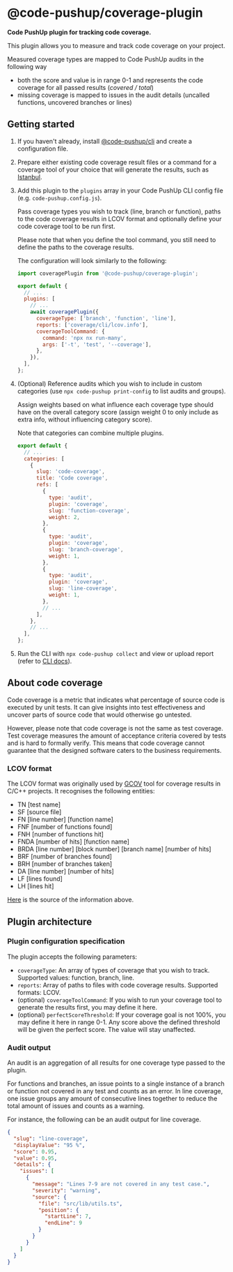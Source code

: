 # @code-pushup/coverage-plugin

**Code PushUp plugin for tracking code coverage.**

This plugin allows you to measure and track code coverage on your project.

Measured coverage types are mapped to Code PushUp audits in the following way

- both the score and value is in range 0-1 and represents the code coverage for all passed results (_covered / total_)
- missing coverage is mapped to issues in the audit details (uncalled functions, uncovered branches or lines)

## Getting started

1. If you haven't already, install [@code-pushup/cli](../cli/README.md) and create a configuration file.

2. Prepare either existing code coverage result files or a command for a coverage tool of your choice that will generate the results, such as [Istanbul](https://github.com/istanbuljs).

3. Add this plugin to the `plugins` array in your Code PushUp CLI config file (e.g. `code-pushup.config.js`).

   Pass coverage types you wish to track (line, branch or function), paths to the code coverage results in LCOV format and optionally define your code coverage tool to be run first.

   Please note that when you define the tool command, you still need to define the paths to the coverage results.

   The configuration will look similarly to the following:

   ```js
   import coveragePlugin from '@code-pushup/coverage-plugin';

   export default {
     // ...
     plugins: [
       // ...
       await coveragePlugin({
         coverageType: ['branch', 'function', 'line'],
         reports: ['coverage/cli/lcov.info'],
         coverageToolCommand: {
           command: 'npx nx run-many',
           args: ['-t', 'test', '--coverage'],
         },
       }),
     ],
   };
   ```

4. (Optional) Reference audits which you wish to include in custom categories (use `npx code-pushup print-config` to list audits and groups).

   Assign weights based on what influence each coverage type should have on the overall category score (assign weight 0 to only include as extra info, without influencing category score).

   Note that categories can combine multiple plugins.

   ```js
   export default {
     // ...
     categories: [
       {
         slug: 'code-coverage',
         title: 'Code coverage',
         refs: [
           {
             type: 'audit',
             plugin: 'coverage',
             slug: 'function-coverage',
             weight: 2,
           },
           {
             type: 'audit',
             plugin: 'coverage',
             slug: 'branch-coverage',
             weight: 1,
           },
           {
             type: 'audit',
             plugin: 'coverage',
             slug: 'line-coverage',
             weight: 1,
           },
           // ...
         ],
       },
       // ...
     ],
   };
   ```

5. Run the CLI with `npx code-pushup collect` and view or upload report (refer to [CLI docs](../cli/README.md)).

## About code coverage

Code coverage is a metric that indicates what percentage of source code is executed by unit tests. It can give insights into test effectiveness and uncover parts of source code that would otherwise go untested.

However, please note that code coverage is not the same as test coverage. Test coverage measures the amount of acceptance criteria covered by tests and is hard to formally verify. This means that code coverage cannot guarantee that the designed software caters to the business requirements.

### LCOV format

The LCOV format was originally used by [GCOV](https://gcc.gnu.org/onlinedocs/gcc/gcov/introduction-to-gcov.html) tool for coverage results in C/C++ projects.
It recognises the following entities:

- TN [test name]
- SF [source file]
- FN [line number] [function name]
- FNF [number of functions found]
- FNH [number of functions hit]
- FNDA [number of hits] [function name]
- BRDA [line number] [block number] [branch name] [number of hits]
- BRF [number of branches found]
- BRH [number of branches taken]
- DA [line number] [number of hits]
- LF [lines found]
- LH [lines hit]

[Here](https://github.com/linux-test-project/lcov/issues/113#issuecomment-762335134) is the source of the information above.

## Plugin architecture

### Plugin configuration specification

The plugin accepts the following parameters:

- `coverageType`: An array of types of coverage that you wish to track. Supported values: function, branch, line.
- `reports`: Array of paths to files with code coverage results. Supported formats: LCOV.
- (optional) `coverageToolCommand`: If you wish to run your coverage tool to generate the results first, you may define it here.
- (optional) `perfectScoreThreshold`: If your coverage goal is not 100%, you may define it here in range 0-1. Any score above the defined threshold will be given the perfect score. The value will stay unaffected.

### Audit output

An audit is an aggregation of all results for one coverage type passed to the plugin.

For functions and branches, an issue points to a single instance of a branch or function not covered in any test and counts as an error. In line coverage, one issue groups any amount of consecutive lines together to reduce the total amount of issues and counts as a warning.

For instance, the following can be an audit output for line coverage.

```json
{
  "slug": "line-coverage",
  "displayValue": "95 %",
  "score": 0.95,
  "value": 0.95,
  "details": {
    "issues": [
      {
        "message": "Lines 7-9 are not covered in any test case.",
        "severity": "warning",
        "source": {
          "file": "src/lib/utils.ts",
          "position": {
            "startLine": 7,
            "endLine": 9
          }
        }
      }
    ]
  }
}
```

